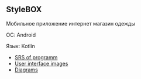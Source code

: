## **StyleBOX**

Мобильное приложение интернет магазин одежды

ОС: Android

Язык: Kotlin

- [SRS of programm](SRS.md/)
- [User interface images](mocaps/)
- [Diagrams](diagrams/)
